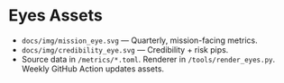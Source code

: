 <!-- status: stub; target: 150+ words -->
<!-- status: stub; target: 150+ words -->
# Eyes Assets

- `docs/img/mission_eye.svg` — Quarterly, mission-facing metrics.
- `docs/img/credibility_eye.svg` — Credibility + risk pips.
- Source data in `/metrics/*.toml`. Renderer in `/tools/render_eyes.py`. Weekly GitHub Action updates assets.


